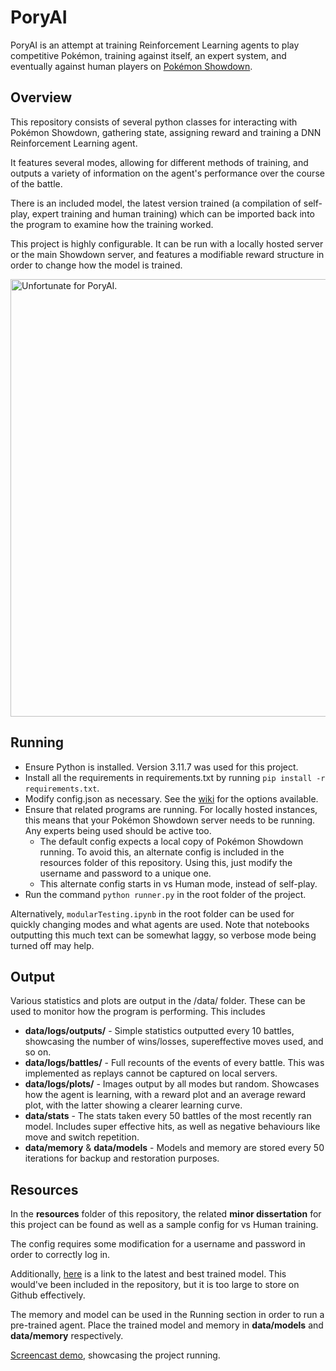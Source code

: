 # PoryAI
PoryAI is an attempt at training Reinforcement Learning agents to play competitive Pokémon, training against itself, an expert system, and eventually against human players on [Pokémon Showdown](https://play.pokemonshowdown.com/).

## Overview
This repository consists of several python classes for interacting with Pokémon Showdown, gathering state, assigning reward and training a DNN Reinforcement Learning agent.

It features several modes, allowing for different methods of training, and outputs a variety of information on the agent's performance over the course of the battle.

There is an included model, the latest version trained (a compilation of self-play, expert training and human training) which can be imported back into the program to examine how the training worked. 

This project is highly configurable. It can be run with a locally hosted server or the main Showdown server, and features a modifiable reward structure in order to change how the model is trained.

<a href="https://gyazo.com/06caed1311bc605185cfd044dde1b1c7"><img src="https://i.gyazo.com/06caed1311bc605185cfd044dde1b1c7.gif" alt="Unfortunate for PoryAI." width="700"/></a>


## Running
- Ensure Python is installed. Version 3.11.7 was used for this project.
- Install all the requirements in requirements.txt by running `pip install -r requirements.txt`.
- Modify config.json as necessary. See the [wiki](https://github.com/Oisin-Hearne/PoryAI/wiki) for the options available.
- Ensure that related programs are running. For locally hosted instances, this means that your Pokémon Showdown server needs to be running. Any experts being used should be active too.
    - The default config expects a local copy of Pokémon Showdown running. To avoid this, an alternate config is included in the resources folder of this repository. Using this, just modify the username and password to a unique one.
    - This alternate config starts in vs Human mode, instead of self-play.
- Run the command `python runner.py` in the root folder of the project.

Alternatively, `modularTesting.ipynb` in the root folder can be used for quickly changing modes and what agents are used. Note that notebooks outputting this much text can be somewhat laggy, so verbose mode being turned off may help. 

## Output
Various statistics and plots are output in the /data/ folder. These can be used to monitor how the program is performing. This includes
- **data/logs/outputs/** -  Simple statistics outputted every 10 battles, showcasing the number of wins/losses, supereffective moves used, and so on.
- **data/logs/battles/** - Full recounts of the events of every battle. This was implemented as replays cannot be captured on local servers.
- **data/logs/plots/** - Images output by all modes but random. Showcases how the agent is learning, with a reward plot and an average reward plot, with the latter showing a clearer learning curve.
- **data/stats** - The stats taken every 50 battles of the most recently ran model. Includes super effective hits, as well as negative behaviours like move and switch repetition.
- **data/memory** & **data/models** - Models and memory are stored every 50 iterations for backup and restoration purposes.

## Resources
In the **resources** folder of this repository, the related **minor dissertation** for this project can be found as well as a sample config for vs Human training.

The config requires some modification for a username and password in order to correctly log in.

Additionally, [here](https://drive.google.com/file/d/1GQT1EglpOhPajA422-FyoEinaFqHxi5G/view?usp=sharing) is a link to the latest and best trained model. This would've been included in the repository, but it is too large to store on Github effectively. 

The memory and model can be used in the Running section in order to run a pre-trained agent. Place the trained model and memory in **data/models** and **data/memory** respectively.

[Screencast demo](https://youtu.be/c534bu7IDqg), showcasing the project running.